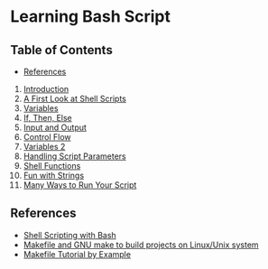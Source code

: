 # Learning Bash Script

## Table of Contents

<!-- START doctoc generated TOC please keep comment here to allow auto update -->
<!-- DON'T EDIT THIS SECTION, INSTEAD RE-RUN doctoc TO UPDATE -->

- [References](#references)

<!-- END doctoc generated TOC please keep comment here to allow auto update -->

1. [Introduction](introduction/README.md)
1. [A First Look at Shell Scripts](a-first-look-at-shell-scripts/README.md)
1. [Variables](variables/README.md)
1. [If, Then, Else](if-then-else/README.md)
1. [Input and Output](input-and-output/README.md)
1. [Control Flow](control-flow/README.md)
1. [Variables 2](variables-2/README.md)
1. [Handling Script Parameters](handling-script-parameters/README.md)
1. [Shell Functions](shell-functions/README.md)
1. [Fun with Strings](fun-with-strings/README.md)
1. [Many Ways to Run Your Script](many-ways-to-run-your-script/README.md)


## References

- [Shell Scripting with Bash](https://app.pluralsight.com/library/courses/bash-shell-scripting/table-of-contents)
- [Makefile and GNU make to build projects on Linux/Unix system](https://www.udemy.com/course/gnu-make-make-utility-and-makefile)
- [Makefile Tutorial by Example](https://makefiletutorial.com/)
